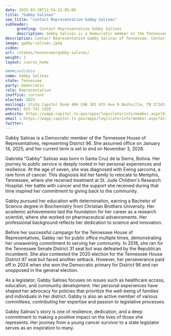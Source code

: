```yaml
---
date: 2025-03-28T11:54:12-05:00
title: "Gabby Salinas"
seo_title: "contact Representative Gabby Salinas"
subheader:
     greeting: Contact Representative Gabby Salinas
     description: Gabby Salinas is a Democratic member of the Tennessee House of Representatives, representing District 96. She assumed office on January 14, 2025, and her current term is set to end on November 3, 2026.
description: Contact Representative Gabby Salinas of Tennessee. Contact information for Gabby Salinas includes email address, phone number, and mailing address.
image: gabby-salinas.jpeg
video:
url: /states/tennessee/gabby-salinas/
weight: 1
layout: course_home

####candidate
name: Gabby Salinas
state: Tennessee
party: Democratic
role: Representative
inoffice: current
elected: 2025
mailing1: State Capitol Room 406 CHB 301 6th Ave N Nashville, TN 37243
phone1: 615-741-1920
website: https://wapp.capitol.tn.gov/apps/legislatorinfo/member.aspx?district=H96/
email : https://wapp.capitol.tn.gov/apps/legislatorinfo/member.aspx?district=H96/
twitter: 
---
```

Gabby Salinas is a Democratic member of the Tennessee House of Representatives, representing District 96. She assumed office on January 14, 2025, and her current term is set to end on November 3, 2026.

Gabriela "Gabby" Salinas was born in Santa Cruz de la Sierra, Bolivia. Her journey to public service is deeply rooted in her personal experiences and resilience. At the age of seven, she was diagnosed with Ewing sarcoma, a rare form of cancer. This diagnosis led her family to relocate to Memphis, Tennessee, where she received treatment at St. Jude Children's Research Hospital. Her battle with cancer and the support she received during that time inspired her commitment to giving back to the community.

Gabby pursued her education with determination, earning a Bachelor of Science degree in Biochemistry from Christian Brothers University. Her academic achievements laid the foundation for her career as a research scientist, where she worked on pharmaceutical advancements. Her professional background reflects her dedication to science and innovation.

Before her successful campaign for the Tennessee House of Representatives, Gabby ran for public office multiple times, demonstrating her unwavering commitment to serving her community. In 2018, she ran for the Tennessee Senate District 31 seat but was defeated by the Republican incumbent. She also contested the 2020 election for the Tennessee House District 97 seat but faced another setback. However, her perseverance paid off in 2024 when she won the Democratic primary for District 96 and ran unopposed in the general election.

As a legislator, Gabby Salinas focuses on issues such as healthcare access, education, and community development. Her personal experiences have shaped her advocacy for policies that prioritize the well-being of families and individuals in her district. Gabby is also an active member of various committees, contributing her expertise and passion to legislative processes.

Gabby Salinas's story is one of resilience, dedication, and a deep commitment to making a positive impact on the lives of those she represents. Her journey from a young cancer survivor to a state legislator serves as an inspiration to many.
